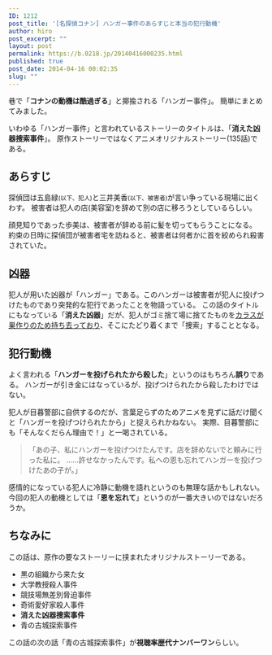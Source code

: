 ```yaml
---
ID: 1212
post_title: '[名探偵コナン] ハンガー事件のあらすじと本当の犯行動機'
author: hiro
post_excerpt: ""
layout: post
permalink: https://b.0218.jp/20140416000235.html
published: true
post_date: 2014-04-16 00:02:35
slug: ""
---
```

巷で「<strong>コナンの動機は酷過ぎる</strong>」と揶揄される「ハンガー事件」。
簡単にまとめてみました。
<!--more-->
いわゆる「ハンガー事件」と言われているストーリーのタイトルは、「<strong>消えた凶器捜索事件</strong>」。
原作ストーリーではなくアニメオリジナルストーリー(135話)である。

<h2>あらすじ</h2>
探偵団は五島緑<small>(以下、犯人)</small>と三井美香<small>(以下、被害者)</small>が言い争っている現場に出くわす。
被害者は犯人の店(美容室)を辞めて別の店に移ろうとしているらしい。

顔見知りであった歩美は、被害者が辞める前に髪を切ってもらうことになる。
約束の日時に探偵団が被害者宅を訪ねると、被害者は何者かに首を絞められ殺害されていた。

<h2>凶器</h2>
犯人が用いた凶器が「ハンガー」である。このハンガーは被害者が犯人に投げつけたものであり突発的な犯行であったことを物語っている。
この話のタイトルにもなっている「<b>消えた凶器</b>」だが、犯人がゴミ捨て場に捨てたものを<u>カラスが巣作りのため持ち去っており</u>、そこにたどり着くまで「捜索」することとなる。

<h2>犯行動機</h2>
よく言われる「<b>ハンガーを投げられたから殺した</b>」というのはもちろん<b>誤り</b>である。
ハンガーが引き金にはなっているが、投げつけられたから殺したわけではない。

犯人が目暮警部に自供するのだが、言葉足らずのためアニメを見ずに話だけ聞くと「ハンガーを投げつけられたから」と捉えられかねない。
実際、目暮警部にも「そんなくだらん理由で！」と一喝されている。

<blockquote>「あの子、私にハンガーを投げつけたんです。店を辞めないでと頼みに行った私に。
……許せなかったんです。私への恩も忘れてハンガーを投げつけたあの子が。」</blockquote>

感情的になっている犯人に冷静に動機を語れというのも無理な話かもしれない。今回の犯人の動機としては「<strong>恩を忘れて</strong>」というのが一番大きいのではないだろうか。

<h2>ちなみに</h2>
この話は、原作の要なストーリーに挟まれたオリジナルストーリーである。
<ul>
<li>黒の組織から来た女</li>
<li>大学教授殺人事件</li>
<li>競技場無差別脅迫事件</li>
<li>奇術愛好家殺人事件</li>
<li><strong>消えた凶器捜索事件</strong></li>
<li>青の古城探索事件</li>
</ul>
この話の次の話「青の古城探索事件」が<strong>視聴率歴代ナンバーワン</strong>らしい。